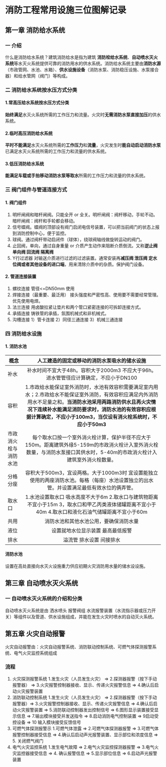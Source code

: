 # 消防工程常用设施三位图解记录
## 第一章 消防给水系统
### 一 介绍
什么是消防给水系统？建筑消防给水是指为建筑 **消防栓给水系统**、**自动喷水灭火系统**等水灭火系统提供可靠的消防用水的供水系统。消防给水系统主要由**消防水源**（市政管网、水池、水箱）、**供水设施设备**（消防水泵、消防稳压设施、水泵接合器）和给水管网（阀门）等构成。

### 二 消防给水系统按水压方式分类
#### 1.常高压给水系统按水压方式分类
**始终满足**水灭火系统所需的工作压力和流量。火灾时**无需消防水泵直接加压**的供水系统。
#### 2.临时高压消防给水系统
**平时不能满足**水灭火系统所需的**工作压力**和**流量**，火灾发生时**能自动启动消防水泵**已满足水灭火系统所需的工作压力和流量的供水系统。
#### 3.低压消防给水系统
**能满足车载或手抬移动消防水泵等取水**所需的工作压力和流量的供水系统。

### 三 阀门组件与管道连接方式
#### 1. 阀门组件
1. 明杆闸阀和暗杆闸阀。只能全开 or 全关。明杆闸阀：阀杆移动，手轮不动。暗杆闸阀：阀杆和手轮都会移动。
2. 信号蝶阀。蝶阀的顶部设有阀门启闭电信号装置，可以把当前阀门的状态上报到消防控制中心，便于监控。
3. 球阀。通过阀杆带动启闭件（球体），绕球阀轴线做旋转运动的阀门。
4. 止回阀，单向，通过自身重量 or 介质产生动作来阻断介质倒流。又称**逆止阀 单向阀 回流阀 隔离阀**
5. Y行过滤器 对输送介质进行过滤的过滤装置。通常安装再**减压阀 泄压阀 定水位阀或者其他设备的进口端**，用来清除介质中的杂质。保护阀门设备。
#### 2. 管道连接装置
1. 螺纹连接 管径<=DN50mm 使用
2. 焊接连接（最重要、最泛用） 接头强度和严密性高、使用要不需要经常管理。优先使用电焊。
3. 法兰连接 用卤酸拉紧让垫片和两个管口紧密连接的可拆卸连接方式。
4. 承插连接 铸铁管的承插，氛围机械式和非机械式。
5. 沟槽连接 1）管卡连接 2）同径三通连接 3）机械三通连接

### 四 消防给水设施
#### 1. 消防水池
概念|人工建造的固定或移动的消防水泵吸水的储水设施
---|:--:
补水|补水时间不宜大于48h。容积大于2000m3 不应大于96h。进水管管径应计算确定，不应小于DN100
容积|1.市政给水能保证室外消防时，水池有效容积需要满足室内用水；2.市政给水不能保证室外消防，有效容积应满足内外消防用水不足量之和。**当消防水池采用两路消防供水且再火灾情况下连续补水能满足消防要求时，消防水池的有效容积应根据计算确定，不应小于100m3，当仅设有消火栓系统时，不应小于50m3**
市政消火栓与消防水池|每个取水口按一个室外消火栓计算，保护半径不应大于150m。距离建筑外缘5-159m的市政消火栓计入室外消火栓数量，与消防水泵接口其供水时，5-40m的市政消火栓计入建筑室外消火栓数量。
分格分座|容积大于500m3，宜设两格。大于1000m3时 宜设置能独立使用的两座消防水池。每格（每座）水池设置独立的出水管。并设置满足最低有效水位的俩弄管。
取水口|1.水池设置取水口 吸水高度不大于6m 2.取水口与建筑物距离不宜小于15m 3，取水口和甲乙丙类液体储罐距离不宜小于40m 4.取水口和液化石油气储罐距离不宜小于60m
共用|消防水池和其他水池公用，要确保消防水量
液位|设置就地水位显示装置 最高最低报警
排水|溢流管 排水设置 间接排水

#### 消防水池
设置在高处直接向水灭火设施重力供应初期火灾消防用水量的储水设设施。





## 第三章 自动喷水灭火系统
### 一 自动喷水灭火系统的介绍和分类
自动喷水灭火系统是由 洒水喷头 报警阀组 水流报警装置（水流指示器或压力开关）等组件以及管道、供水设施组成，并能在发生火灾时喷水的自动灭火系统。


## 第五章 火灾自动报警
火灾自动报警由：火灾自动报警系统、消防联动控制系统、可燃气体探测报警系统、电气火灾监控系统组成
### 流程
1. 火灾探测报警系统 1.发生火灾（人员发生火灾） => 2.探测器报警（按下手动报警器） => 3.火灾报警控制器接收、显示、传递火灾报警信息 => 4.确认后启动火灾报警装置
2. 消防联动控制系统 1.发生火灾（人员发生火灾） => 2.探测器报警（按下手动报警器）=> 3.火灾报警控制器接收、显示、传递火灾报警信息 => 4.确认后启动火灾报警装置 => 5.消防联动控制器发出控制信号 => 6.图形显示装置接受显示信息 => 7.输出模块接受并发送指令 => 8.启动消防电气控制装置 => 9启动受控设备 => 10 输入模块接受反馈信号
3. 可燃气体探测报警示 1.可燃气体泄露 => 2.可燃气体探测器报警 => 3.可燃气体报警控制器接受信息 => 4.确认后启动声光报警装置、显示部位和浓度信息 => 5. 关闭燃气阀门
4. 电气火灾监控系统 1.发生电气故障 => 2.电气火灾监控探测器报警 => 3.电气火灾监控器接受信息 => 4. 确认报警信息 => 5.显示部位信息 => 6.启动声光报警装置